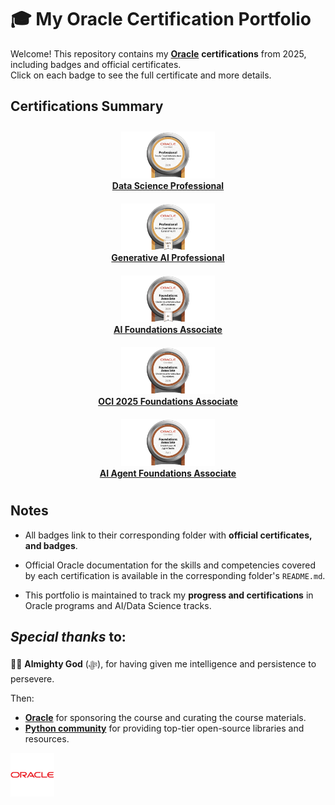 # 🎓 My Oracle Certification Portfolio

Welcome! This repository contains my [**Oracle**](https://www.oracle.com/) **certifications** from 2025, including badges and official certificates.  
Click on each badge to see the full certificate and more details.

## Certifications Summary

<div align="center">

<a href="./data-science-professional/README.md" style="display:inline-block; margin:10px; text-align:center;">
  <img src="./data-science-professional/data-science-professional-badge.png" style="max-width:150px; height:auto;" alt="Data Science Badge"/>
  <br/>
  <strong>Data Science Professional</strong>
</a>

<br/>

<a href="./generative-ai-professional/README.md" style="display:inline-block; margin:10px; text-align:center;">
  <img src="./generative-ai-professional/generative-ai-professional-badge.png" style="max-width:150px; height:auto;" alt="Generative AI Badge"/>
  <br/>
  <strong>Generative AI Professional</strong>
</a>

<br/>

<a href="./ai-foundations-associate/README.md" style="display:inline-block; margin:10px; text-align:center;">
  <img src="./ai-foundations-associate/AI-foundations-associate-badge.png" style="max-width:150px; height:auto;" alt="AI Foundations Badge"/>
  <br/>
  <strong>AI Foundations Associate</strong>
</a>

<br/>

<a href="./oci-foundations-associate/README.md" style="display:inline-block; margin:10px; text-align:center;">
  <img src="./oci-foundations-associate/OCI-foundations-associate-badge.png" style="max-width:150px; height:auto;" alt="OCI Foundations Badge"/>
  <br/>
  <strong>OCI 2025 Foundations Associate</strong>
</a>

<br/>

<a href="./fusion-ai-agent-studio-foundations-associate/README.md" style="display:inline-block; margin:10px; text-align:center;">
  <img src="./fusion-ai-agent-studio-foundations-associate/fusion-ai-agent-studio-foundations-associate-badge.png" style="max-width:150px; height:auto;" alt="Fusion AI Agent Studio Badge"/>
  <br/>
  <strong>AI Agent Foundations Associate</strong>
</a>

</div>


## Notes

- All badges link to their corresponding folder with **official certificates, and badges**. 

- Official Oracle documentation for the skills and competencies covered by each certification is available in the corresponding folder's `README.md`.  

- This portfolio is maintained to track my **progress and certifications** in Oracle programs and AI/Data Science tracks.

## *Special thanks* to:  
🕋🤲 **Almighty God** (ﷻ), for having given me intelligence and persistence to persevere.

Then:
- [**Oracle**](https://www.oracle.com/) for sponsoring the course and curating the course materials.
- [**Python community**](https://www.python.org/) for providing top-tier open-source libraries and resources.


<p>
    <a href="https://github.com/DanielCrema/oracle_one-data-science-course/blob/main/certificates/Daniel%20Borges%20Crema%20-%20Program%20ONE%20Certificate.pdf" target="_blank" rel="noreferrer">
        <img src="https://raw.githubusercontent.com/devicons/devicon/ca28c779441053191ff11710fe24a9e6c23690d6/icons/oracle/oracle-original.svg" alt="logo-oracle" style="width: 70px"/>  
    </a>
</p>